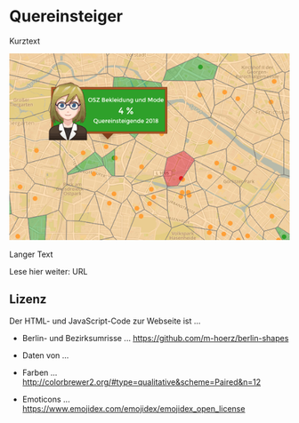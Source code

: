 # Quereinsteiger

Kurztext

![alt text](https://raw.githubusercontent.com/tursics/schule-quereinsteiger/master/assets/social.gif "Eine Karte mit Quereinsteigern")

Langer Text

Lese hier weiter:
URL

## Lizenz

Der HTML- und JavaScript-Code zur Webseite ist ...

- Berlin- und Bezirksumrisse ... https://github.com/m-hoerz/berlin-shapes

- Daten von ...

- Farben ... http://colorbrewer2.org/#type=qualitative&scheme=Paired&n=12

- Emoticons ... https://www.emojidex.com/emojidex/emojidex_open_license
